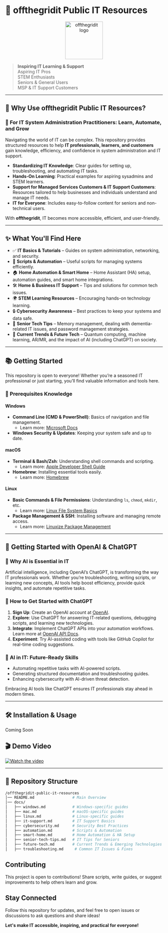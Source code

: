 # 🚀 offthegridit Public IT Resources

<p align="center">
  <img src="https://offthegridit.com/wp-content/uploads/2024/05/offthergridit-logo-tree1.jpg" alt="offthegridit logo" width="120">
</p>

> **Inspiring IT Learning & Support**  
> Aspiring IT Pros  
> STEM Enthusiasts  
> Seniors & General Users  
> MSP & IT Support Customers  

---

## 🤖 Why Use offthegridit Public IT Resources?

### 🔹 **For IT System Administration Practitioners: Learn, Automate, and Grow**  
Navigating the world of IT can be complex. This repository provides structured resources to help **IT professionals, learners, and customers** gain knowledge, efficiency, and confidence in system administration and IT support.

- **Standardizing IT Knowledge**: Clear guides for setting up, troubleshooting, and automating IT tasks.  
- **Hands-On Learning**: Practical examples for aspiring sysadmins and STEM learners.  
- **Support for Managed Services Customers & IT Support Customers**: Resources tailored to help businesses and individuals understand and manage IT needs.  
- **IT for Everyone**: Includes easy-to-follow content for seniors and non-technical users.  

With **offthegridit**, IT becomes more accessible, efficient, and user-friendly.  

---

## ✨ What You'll Find Here
- ✅ **IT Basics & Tutorials** – Guides on system administration, networking, and security.  
- 🚀 **Scripts & Automation** – Useful scripts for managing systems efficiently.  
- 🏠 **Home Automation & Smart Home** – Home Assistant (HA) setup, automation guides, and smart home integrations.  
- 🛠 **Home & Business IT Support** – Tips and solutions for common tech issues.  
- 🌍 **STEM Learning Resources** – Encouraging hands-on technology learning.  
- 🔒 **Cybersecurity Awareness** – Best practices to keep your systems and data safe.  
- 🧠 **Senior Tech Tips** – Memory management, dealing with dementia-related IT issues, and password management strategies.  
- 🚀 **Current Trends & Future Tech** – Quantum computing, machine learning, AR/MR, and the impact of AI (including ChatGPT) on society.  

---

## 📚 Getting Started
This repository is open to everyone! Whether you’re a seasoned IT professional or just starting, you’ll find valuable information and tools here.

### 🔹 Prerequisites Knowledge
#### **Windows**
- **Command Line (CMD & PowerShell)**: Basics of navigation and file management.  
  - Learn more: [Microsoft Docs](https://learn.microsoft.com/en-us/windows-server/administration/windows-commands/windows-commands)  
- **Windows Security & Updates**: Keeping your system safe and up to date.  

#### **macOS**
- **Terminal & Bash/Zsh**: Understanding shell commands and scripting.  
  - Learn more: [Apple Developer Shell Guide](https://developer.apple.com/library/archive/documentation/OpenSource/Conceptual/ShellScripting/Introduction/Introduction.html)  
- **Homebrew**: Installing essential tools easily.  
  - Learn more: [Homebrew](https://brew.sh/)  

#### **Linux**
- **Basic Commands & File Permissions**: Understanding `ls`, `chmod`, `mkdir`, etc.  
  - Learn more: [Linux File System Basics](https://www.tldp.org/LDP/intro-linux/html/sect_03_01.html)  
- **Package Management & SSH**: Installing software and managing remote access.  
  - Learn more: [Linuxize Package Management](https://linuxize.com/post/how-to-use-apt-command/)  

---

## 🤖 Getting Started with OpenAI & ChatGPT
### 🔹 **Why AI is Essential in IT**
Artificial intelligence, including OpenAI’s ChatGPT, is transforming the way IT professionals work. Whether you’re troubleshooting, writing scripts, or learning new concepts, AI tools help boost efficiency, provide quick insights, and automate repetitive tasks.

### 🔹 **How to Get Started with ChatGPT**
1. **Sign Up**: Create an OpenAI account at [OpenAI](https://openai.com/).  
2. **Explore**: Use ChatGPT for answering IT-related questions, debugging scripts, and learning new technologies.  
3. **Integrate**: Implement ChatGPT APIs into your automation workflows. Learn more at [OpenAI API Docs](https://platform.openai.com/docs/).  
4. **Experiment**: Try AI-assisted coding with tools like GitHub Copilot for real-time coding suggestions.  

### 🔹 **AI in IT: Future-Ready Skills**
- Automating repetitive tasks with AI-powered scripts.  
- Generating structured documentation and troubleshooting guides.  
- Enhancing cybersecurity with AI-driven threat detection.  

Embracing AI tools like ChatGPT ensures IT professionals stay ahead in modern times.  

---

## 🛠 Installation & Usage
Coming Soon  

## 🎬 Demo Video
[![Watch the video](https://img.youtube.com/vi/reAXSyYBFM4/maxresdefault.jpg)](https://www.youtube.com/watch?v=reAXSyYBFM4)  

---

## 📂 Repository Structure
```bash
/offthegridit-public-it-resources
│── README.md                 # Main Overview
│── docs/
│   ├── windows.md            # Windows-specific guides
│   ├── mac.md                # macOS-specific guides
│   ├── linux.md              # Linux-specific guides
│   ├── it-support.md         # IT Support Basics
│   ├── cybersecurity.md      # Security Best Practices
│   ├── automation.md         # Scripts & Automation
│   ├── smart-home.md         # Home Automation & HA Setup
│   ├── senior-tech-tips.md   # IT Tips for Seniors
│   ├── future-tech.md        # Current Trends & Emerging Technologies
│   ├── troubleshooting.md     # Common IT Issues & Fixes
```

## Contributing
This project is open to contributions! Share scripts, write guides, or suggest improvements to help others learn and grow.

## Stay Connected
Follow this repository for updates, and feel free to open issues or discussions to ask questions and share ideas!  

**Let's make IT accessible, inspiring, and practical for everyone!**


